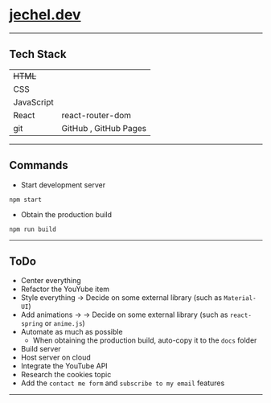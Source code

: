 # [jechel.dev](https://jechel.dev/)

***

## Tech Stack 
|            |                       |
| ---------- | --------------------- |
| ~~HTML~~   |                       |
| CSS        |                       |
| JavaScript |                       |
| React      | react-router-dom      |
| git        | GitHub , GitHub Pages |

***

## Commands
- Start development server
```console
npm start
```
- Obtain the production build
```console
npm run build
```

***

## ToDo
- Center everything
- Refactor the YouYube item
- Style everything -> Decide on some external library (such as ```Material-UI```)
- Add animations -> -> Decide on some external library (such as ```react-spring``` or ```anime.js```)
- Automate as much as possible
    - When obtaining the production build, auto-copy it to the ```docs``` folder
- Build server
- Host server on cloud
- Integrate the YouTube API
- Research the cookies topic
- Add the ```contact me form``` and ```subscribe to my email``` features

***